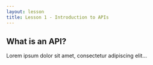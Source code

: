 ```yaml
---
layout: lesson
title: Lesson 1 - Introduction to APIs
---
```


## What is an API?

Lorem ipsum dolor sit amet, consectetur adipiscing elit...
